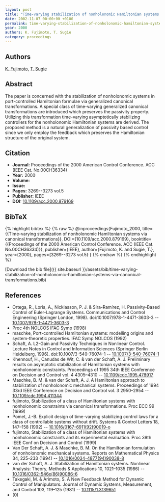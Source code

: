 ```yaml
---
layout: post
title: "Time-varying stabilization of nonholonomic Hamiltonian systems via canonical transformations"
date: 2002-11-07 00:00:00 +0100
permalink: time-varying-stabilization-of-nonholonomic-hamiltonian-systems-via-canonical-transformations
year: 2000
authors: K. Fujimoto, T. Sugie
category: proceedings
---
```

 
## Authors
[K. Fujimoto](authors/kenji-fujimoto), [T. Sugie](authors/toshiharu-sugie)
 
## Abstract
The paper is concerned with the stabilization of nonholonomic systems in port-controlled Hamiltonian formulae via generalized canonical transformations. A special class of time-varying generalized canonical transformations are introduced which preserves the passivity property. Utilizing this transformation time-varying asymptotically stabilizing controllers for the nonholonomic Hamiltonian systems are derived. The proposed method is a natural generalization of passivity based control since we only employ the feedback which preserves the Hamiltonian structure of the original system.
 
## Citation
- **Journal:** Proceedings of the 2000 American Control Conference. ACC (IEEE Cat. No.00CH36334)
- **Year:** 2000
- **Volume:** 
- **Issue:** 
- **Pages:** 3269--3273 vol.5
- **Publisher:** IEEE
- **DOI:** [10.1109/acc.2000.879169](https://doi.org/10.1109/acc.2000.879169)
 
## BibTeX
{% highlight bibtex %}
{% raw %}
@inproceedings{Fujimoto_2000,
  title={{Time-varying stabilization of nonholonomic Hamiltonian systems via canonical transformations}},
  DOI={10.1109/acc.2000.879169},
  booktitle={{Proceedings of the 2000 American Control Conference. ACC (IEEE Cat. No.00CH36334)}},
  publisher={IEEE},
  author={Fujimoto, K. and Sugie, T.},
  year={2000},
  pages={3269--3273 vol.5}
}
{% endraw %}
{% endhighlight %}
 
[Download the bib file]({{ site.baseurl }}/assets/bib/time-varying-stabilization-of-nonholonomic-hamiltonian-systems-via-canonical-transformations.bib)
 
## References
- Ortega, R., Loría, A., Nicklasson, P. J. & Sira-Ramírez, H. Passivity-Based Control of Euler-Lagrange Systems. Communications and Control Engineering (Springer London, 1998). doi:10.1007/978-1-4471-3603-3 -- [10.1007/978-1-4471-3603-3](https://doi.org/10.1007/978-1-4471-3603-3)
- Proc 4th NOLCOS IFAC Symp (1998)
- maschke, Port-controlled Hamiltonian systems: modelling origins and system-theoretic properties. IFAC Symp NOLCOS (1992)
- Schaft, A. L2-Gain and Passivity Techniques in Nonlinear Control. Lecture Notes in Control and Information Sciences (Springer Berlin Heidelberg, 1996). doi:10.1007/3-540-76074-1 -- [10.1007/3-540-76074-1](https://doi.org/10.1007/3-540-76074-1)
- Khennouf, H., Canudas de Wit, C. & van der Schaft, A. J. Preliminary results on asymptotic stabilization of Hamiltonian systems with nonholonomic constraints. Proceedings of 1995 34th IEEE Conference on Decision and Control vol. 4 4305–4310 -- [10.1109/cdc.1995.478917](https://doi.org/10.1109/cdc.1995.478917)
- Maschke, B. M. & van der Schaft, A. J. A Hamiltonian approach to stabilization of nonholonomic mechanical systems. Proceedings of 1994 33rd IEEE Conference on Decision and Control vol. 3 2950–2954 -- [10.1109/cdc.1994.411344](https://doi.org/10.1109/cdc.1994.411344)
- fujimoto, Stabilization of a class of Hamiltonian systems with nonholonomic constraints via canonical transformations. Proc ECC 99 (1999)
- Pomet, J.-B. Explicit design of time-varying stabilizing control laws for a class of controllable systems without drift. Systems &amp; Control Letters 18, 147–158 (1992) -- [10.1016/0167-6911(92)90019-o](https://doi.org/10.1016/0167-6911(92)90019-o)
- fujimoto, Stabilization of a class of Hamiltonian systems with nonholonomic constraints and its experimental evaluation. Proc 38th IEEE Conf on Decision and Control (1999)
- Van Der Schaft, A. J. & Maschke, B. M. On the Hamiltonian formulation of nonholonomic mechanical systems. Reports on Mathematical Physics 34, 225–233 (1994) -- [10.1016/0034-4877(94)90038-8](https://doi.org/10.1016/0034-4877(94)90038-8)
- van der Schaft, A. J. Stabilization of Hamiltonian systems. Nonlinear Analysis: Theory, Methods &amp; Applications 10, 1021–1035 (1986) -- [10.1016/0362-546x(86)90086-6](https://doi.org/10.1016/0362-546x(86)90086-6)
- Takegaki, M. & Arimoto, S. A New Feedback Method for Dynamic Control of Manipulators. Journal of Dynamic Systems, Measurement, and Control 103, 119–125 (1981) -- [10.1115/1.3139651](https://doi.org/10.1115/1.3139651)
- (0)


